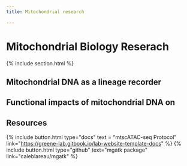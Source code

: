 ```yaml
---
title: Mitochondrial research 

---
```


# Mitochondrial Biology Reserach

{% include section.html %}

## Mitochondrial DNA as a lineage recorder

## Functional impacts of mitochondrial DNA on 

## Resources
{%
  include button.html
  type="docs"
  text = "mtscATAC-seq Protocol"
  link="https://greene-lab.gitbook.io/lab-website-template-docs"
%}
{%
  include button.html
  type="github"
  text="mgatk package"
  link="caleblareau/mgatk"
%}

